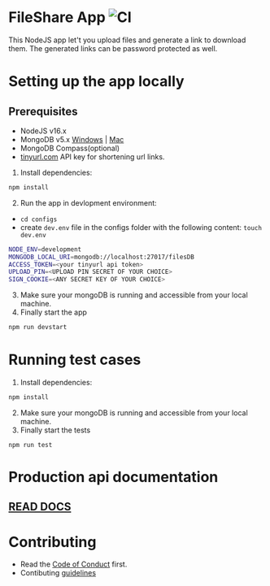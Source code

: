# FileShare App ![CI](https://github.com/HarshitRV/FileShare/actions/workflows/node.js.yml/badge.svg)
This NodeJS app let't you upload files and generate a link to download them.
The generated links can be password protected as well.

# Setting up the app locally
## Prerequisites
- NodeJS v16.x
- MongoDB v5.x  [Windows](https://medium.com/@LondonAppBrewery/how-to-download-install-mongodb-on-windows-4ee4b3493514) | [Mac](https://www.mongodb.com/docs/manual/tutorial/install-mongodb-on-os-x/)
- MongoDB Compass(optional) 
- [tinyurl.com](https://tinyurl.com/) API key for shortening url links.

1. Install dependencies:
```sh
npm install
```

2. Run the app in devlopment environment:
-  ```cd configs```
- create ```dev.env``` file in the configs folder with the following content:
```touch dev.env```
```sh
NODE_ENV=development
MONGODB_LOCAL_URI=mongodb://localhost:27017/filesDB
ACCESS_TOKEN=<your tinyurl api token>
UPLOAD_PIN=<UPLOAD PIN SECRET OF YOUR CHOICE>
SIGN_COOKIE=<ANY SECRET KEY OF YOUR CHOICE>
```
3. Make sure your mongoDB is running and accessible from your local machine.
4. Finally start the app
```sh
npm run devstart
```

# Running test cases
1. Install dependencies:
```sh
npm install
```
2. Make sure your mongoDB is running and accessible from your local machine.
3. Finally start the tests
```
npm run test
```

# Production api documentation
## [READ DOCS](https://documenter.getpostman.com/view/14307277/UzQyr4C8)
# Contributing
- Read the [Code of Conduct](./docs/code-of-conduct.md) first.
- Contibuting [guidelines](./docs/contributing/contributing.md)

